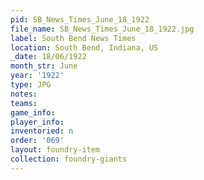 ```yaml
---
pid: SB_News_Times_June_18_1922
file_name: SB_News_Times_June_18_1922.jpg
label: South Bend News Times
location: South Bend, Indiana, US
_date: 18/06/1922
month_str: June
year: '1922'
type: JPG
notes: 
teams: 
game_info: 
player_info: 
inventoried: n
order: '069'
layout: foundry-item
collection: foundry-giants
---
```


